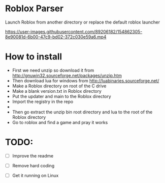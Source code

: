 # Roblox Parser
Launch Roblox from another directory or replace the default roblox launcher

https://user-images.githubusercontent.com/89206182/154862305-8e90081d-6b00-47c9-bd02-372c030e59a6.mp4

# How to install
- First we need unzip so download it from http://gnuwin32.sourceforge.net/packages/unzip.htm
- Then download lua for windows from http://luabinaries.sourceforge.net/
- Make a Roblox directory on root of the C drive
- Make a blank version.txt in Roblox directory
- Put the updater and main to the Roblox directory
- Import the registry in the repo
-
- Then go extract the unzip bin root directory and lua to the root of the Roblox directory
- Go to roblox and find a game and pray it works

# TODO:
- [ ] Improve the readme
- [ ] Remove hard coding
- [ ] Get it running on Linux


